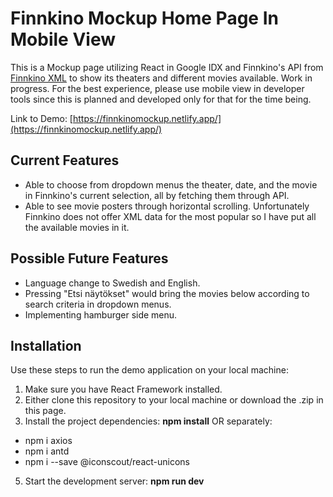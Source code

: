 # Finnkino Mockup Home Page In Mobile View

This is a Mockup page utilizing React in Google IDX and Finnkino's API from [Finnkino XML](https://www.finnkino.fi/xml/) to show its theaters and different movies available. Work in progress. For the best experience, please use mobile view in developer tools since this is planned and developed only for that for the time being.

Link to Demo: [https://finnkinomockup.netlify.app/](https://finnkinomockup.netlify.app/)

## Current  Features
- Able to choose from dropdown menus the theater, date, and the movie in Finnkino's current selection, all by fetching them through API.
- Able to see movie posters through horizontal scrolling. Unfortunately Finnkino does not offer XML data for the most popular so I have put all the available movies in it.

## Possible Future Features
- Language change to Swedish and English.
- Pressing "Etsi näytökset" would bring the movies below according to search criteria in dropdown menus.
- Implementing hamburger side menu.


## Installation

  
Use these steps to run the demo application on your local machine:

 1. Make sure you have React Framework installed.
 2. Either clone this repository to your local machine or download the .zip in this page.
 3. Install the project dependencies: **npm install** OR  separately:
 
- npm i axios
- npm i antd
- npm i --save @iconscout/react-unicons
 
 5. Start the development server: **npm run dev**
